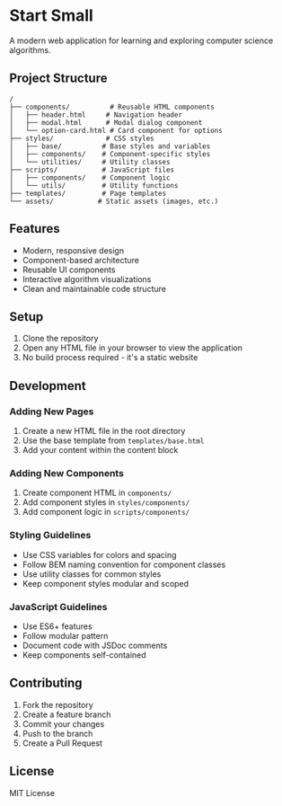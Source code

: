 # Start Small

A modern web application for learning and exploring computer science algorithms.

## Project Structure

```
/
├── components/          # Reusable HTML components
│   ├── header.html     # Navigation header
│   ├── modal.html      # Modal dialog component
│   └── option-card.html # Card component for options
├── styles/             # CSS styles
│   ├── base/          # Base styles and variables
│   ├── components/    # Component-specific styles
│   └── utilities/     # Utility classes
├── scripts/           # JavaScript files
│   ├── components/    # Component logic
│   └── utils/         # Utility functions
├── templates/         # Page templates
└── assets/           # Static assets (images, etc.)
```

## Features

- Modern, responsive design
- Component-based architecture
- Reusable UI components
- Interactive algorithm visualizations
- Clean and maintainable code structure

## Setup

1. Clone the repository
2. Open any HTML file in your browser to view the application
3. No build process required - it's a static website

## Development

### Adding New Pages

1. Create a new HTML file in the root directory
2. Use the base template from `templates/base.html`
3. Add your content within the content block

### Adding New Components

1. Create component HTML in `components/`
2. Add component styles in `styles/components/`
3. Add component logic in `scripts/components/`

### Styling Guidelines

- Use CSS variables for colors and spacing
- Follow BEM naming convention for component classes
- Use utility classes for common styles
- Keep component styles modular and scoped

### JavaScript Guidelines

- Use ES6+ features
- Follow modular pattern
- Document code with JSDoc comments
- Keep components self-contained

## Contributing

1. Fork the repository
2. Create a feature branch
3. Commit your changes
4. Push to the branch
5. Create a Pull Request

## License

MIT License 